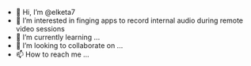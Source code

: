 - 👋 Hi, I’m @elketa7
- 👀 I’m interested in finging apps to record internal audio during remote video sessions
- 🌱 I’m currently learning ...
- 💞️ I’m looking to collaborate on ...
- 📫 How to reach me ...

<!---
elketa7/elketa7 is a ✨ special ✨ repository because its `README.md` (this file) appears on your GitHub profile.
You can click the Preview link to take a look at your changes.
--->
